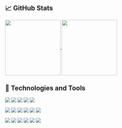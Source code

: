 ## :chart_with_upwards_trend: GitHub Stats

<a href="https://github.com/kwebdev225/kwebdev225">
  <img align="center" src="https://github-readme-stats.vercel.app/api/top-langs/?username=kwebdev225&layout=compact&title_color=fff&icon_color=79ff97&text_color=9f9f9f&bg_color=151515" height=180 />
</a>

<a href="https://github.com/kwebdev225/kwebdev225">
  <img align="center" src="https://github-readme-stats.vercel.app/api?username=kwebdev225&show_icons=true&include_all_commits=true&count_private=true&title_color=fff&icon_color=79ff97&text_color=9f9f9f&bg_color=151515" height=180 />
</a>

## :wrench: Technologies and Tools
![](https://img.shields.io/badge/Language-TypeScript-informational?style=flat&logo=typescript&logoColor=white&color=2bbc8a)
![](https://img.shields.io/badge/Language-JavaScript-informational?style=flat&logo=javascript&logoColor=white&color=2bbc8a)
![](https://img.shields.io/badge/Language-Python-informational?style=flat&logo=python&logoColor=white&color=2bbc8a)
![](https://img.shields.io/badge/Language-PHP-informational?style=flat&logo=php&logoColor=white&color=2bbc8a)
![](https://img.shields.io/badge/Framework-Electron_!SS-informational?style=flat&logo=electron&logoColor=white&color=2bbc8a)

![](https://img.shields.io/badge/Framework-React-informational?style=flat&logo=react&logoColor=white&color=2bbc8a)
![](https://img.shields.io/badge/Framework-Vue-informational?style=flat&logo=vue.js&logoColor=white&color=2bbc8a)
![](https://img.shields.io/badge/Framework-Angular-informational?style=flat&logo=angular&logoColor=white&color=2bbc8a)
![](https://img.shields.io/badge/Framework-Django_-informational?style=flat&logo=django&logoColor=white&color=2bbc8a)
![](https://img.shields.io/badge/Framework-Flask_-informational?style=flat&logo=flask&logoColor=white&color=2bbc8a)
![](https://img.shields.io/badge/Framework-Laravel_-informational?style=flat&logo=laravel&logoColor=white&color=2bbc8a)

![](https://img.shields.io/badge/CI/CD-Github_Action-informational?style=flat&logo=github&logoColor=white&color=2bbc8a)
![](https://img.shields.io/badge/CI/CD-Jenkins-informational?style=flat&logo=jenkins&logoColor=white&color=2bbc8a)
![](https://img.shields.io/badge/CI/CD-Circle_CI-informational?style=flat&logo=circleci&logoColor=white&color=2bbc8a)
![](https://img.shields.io/badge/Tools-Docker-informational?style=flat&logo=docker&logoColor=white&color=2bbc8a)
![](https://img.shields.io/badge/Tools-Kubernetes-informational?style=flat&logo=kubernetes&logoColor=white&color=2bbc8a)
![](https://img.shields.io/badge/Cloud-Digital_Ocean-informational?style=flat&logo=digitalocean&logoColor=white&color=2bbc8a)
